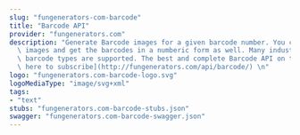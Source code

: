 ```yaml
---
slug: "fungenerators-com-barcode"
title: "Barcode API"
provider: "fungenerators.com"
description: "Generate Barcode images for a given barcode number. You can decode Barcode\
  \ images and get the barcodes in a numberic form as well. Many industry standard\
  \ barcode types are supported. The best and complete Barcode API on the cloud. [Click\
  \ here to subscribe](http://fungenerators.com/api/barcode/) \n"
logo: "fungenerators.com-barcode-logo.svg"
logoMediaType: "image/svg+xml"
tags:
- "text"
stubs: "fungenerators.com-barcode-stubs.json"
swagger: "fungenerators.com-barcode-swagger.json"
---
```

